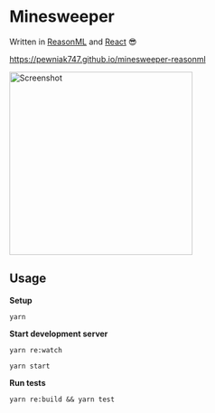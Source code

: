# Minesweeper

Written in [ReasonML][ReasonML] and [React][ReasonReact] 😎

https://pewniak747.github.io/minesweeper-reasonml

<img width="324" alt="Screenshot" src="https://user-images.githubusercontent.com/132215/34915884-78c65c1c-f92e-11e7-90d9-ed66692e4f87.png">

## Usage

**Setup**
```
yarn
```

**Start development server**

```
yarn re:watch
```

```
yarn start
```

**Run tests**
```
yarn re:build && yarn test
```

[ReasonML]: https://reasonml.github.io
[ReasonReact]: https://reasonml.github.io/reason-react
